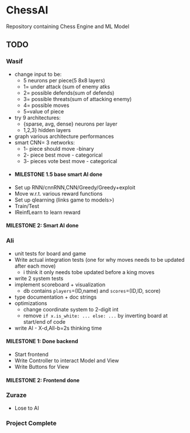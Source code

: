 # ChessAI

Repository containing Chess Engine and ML Model

## TODO
### **Wasif**
- change input to be:
  - 5 neurons per piece(5 8x8 layers)
  - 1= under attack (sum of enemy atks
  - 2= possible defends(sum of defends)
  - 3= possible threats(sum of attacking enemy)
  - 4= possible moves
  - 5=value of piece
- try 9 architectures:
  - {sparse, avg, dense} neurons per layer
  - 1,2,3} hidden layers
- graph various architecture performances
- smart CNN= 3 networks:
  - 1- piece should move -binary
  - 2- piece best move - categorical
  - 3- pieces vote best move - categorical
- #### MILESTONE 1.5 base smart AI done
- Set up RNN/cnnRNN,CNN/Greedy/Greedy+exploit
- Move w.r.t. various reward functions  
- Set up qlearning (links game to models>)
- Train/Test
- IReinfLearn to learn reward
#### MILESTONE 2: **Smart AI done**

### **Ali**
- unit tests for board and game
- Write actual integration tests (one for why moves needs to be updated after each move)
  - i think it only needs tobe updated before a king moves
- write 2 system tests
- implement scoreboard + visualization
  - db contains `players`=(ID,name) and `scores`=(ID,ID, score)
- type documentation + doc strings
- optimizations
  - change coordinate system to 2-digit int
  - remove `if x.is_white: ... else: ...` by inverting board at start/end of code
- write AI - X-d,All-b=2s thinking time
#### MILESTONE 1: **Done backend**
- Start frontend
- Write Controller to interact Model and View
- Write Buttons for View
#### MILESTONE 2: **Frontend done**

### **Zuraze**
- Lose to AI

### Project Complete
